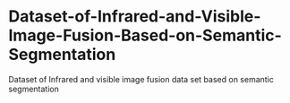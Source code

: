 # Dataset-of-Infrared-and-Visible-Image-Fusion-Based-on-Semantic-Segmentation
Dataset of Infrared and visible image fusion data set based on semantic segmentation
